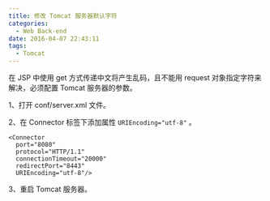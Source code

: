 ```yaml
---
title: 修改 Tomcat 服务器默认字符
categories:
  - Web Back-end
date: 2016-04-07 22:43:11
tags:
  - Tomcat
---
```


在 JSP 中使用 get 方式传递中文将产生乱码，且不能用 request 对象指定字符来解决，必须配置 Tomcat 服务器的参数。

1、打开 conf/server.xml 文件。

<!-- more -->

2、在 Connector 标签下添加属性 `URIEncoding="utf-8"` 。

```
<Connector
  port="8080"
  protocol="HTTP/1.1"
  connectionTimeout="20000"
  redirectPort="8443" 
  URIEncoding="utf-8"/>
```

3、重启 Tomcat 服务器。
